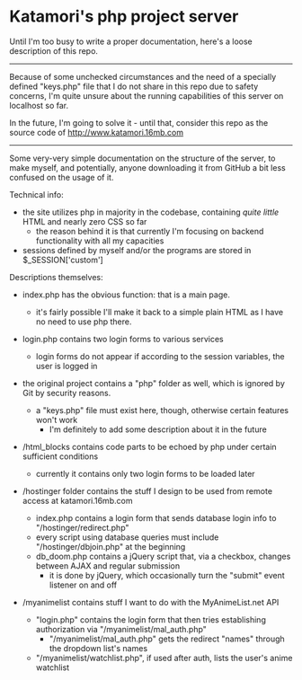 # Katamori's php project server

Until I'm too busy to write a proper documentation, here's a loose description of this repo.

-------------------------------------------

Because of some unchecked circumstances and the need of a specially defined "keys.php" file
that I do not share in this repo due to safety concerns, I'm quite unsure about the running
capabilities of this server on localhost so far.

In the future, I'm going to solve it - until that, consider this repo as the source code of
                                                                http://www.katamori.16mb.com

-------------------------------------------

Some very-very simple documentation on the structure of the server, to make myself, and potentially,
anyone downloading it from GitHub a bit less confused on the usage of it.

Technical info:

- the site utilizes php in majority in the codebase, containing *quite little* HTML and nearly zero CSS so far
    - the reason behind it is that currently I'm focusing on backend functionality with all my capacities
- sessions defined by myself and/or the programs are stored in $_SESSION['custom']

Descriptions themselves:

- index.php has the obvious function: that is a main page.
    - it's fairly possible I'll make it back to a simple plain HTML as I have no need to use php there.

- login.php contains two login forms to various services
    - login forms do not appear if according to the session variables, the user is logged in

- the original project contains a "php" folder as well, which is ignored by Git by security reasons.
    - a "keys.php" file must exist here, though, otherwise certain features won't work
        - I'm definitely to add some description about it in the future

- /html_blocks contains code parts to be echoed by php under certain sufficient conditions
    - currently it contains only two login forms to be loaded later

- /hostinger folder contains the stuff I design to be used from remote access at katamori.16mb.com
    - index.php contains a login form that sends database login info to "/hostinger/redirect.php"
    - every script using database queries must include "/hostinger/dbjoin.php" at the beginning
    - db_doom.php contains a jQuery script that, via a checkbox, changes between AJAX and regular submission
        - it is done by jQuery, which occasionally turn the "submit" event listener on and off

- /myanimelist contains stuff I want to do with the MyAnimeList.net API
    - "login.php" contains the login form that then tries establishing authorization via "/myanimelist/mal_auth.php"
        - "/myanimelist/mal_auth.php" gets the redirect "names" through the dropdown list's names
    - "/myanimelist/watchlist.php", if used after auth, lists the user's anime watchlist
